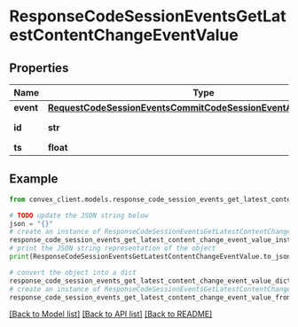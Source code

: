 # ResponseCodeSessionEventsGetLatestContentChangeEventValue


## Properties

Name | Type | Description | Notes
------------ | ------------- | ------------- | -------------
**event** | [**RequestCodeSessionEventsCommitCodeSessionEventArgsEventOneOf**](RequestCodeSessionEventsCommitCodeSessionEventArgsEventOneOf.md) |  | 
**id** | **str** | ID from table \&quot;codeSessionEvents\&quot; | 
**ts** | **float** |  | 

## Example

```python
from convex_client.models.response_code_session_events_get_latest_content_change_event_value import ResponseCodeSessionEventsGetLatestContentChangeEventValue

# TODO update the JSON string below
json = "{}"
# create an instance of ResponseCodeSessionEventsGetLatestContentChangeEventValue from a JSON string
response_code_session_events_get_latest_content_change_event_value_instance = ResponseCodeSessionEventsGetLatestContentChangeEventValue.from_json(json)
# print the JSON string representation of the object
print(ResponseCodeSessionEventsGetLatestContentChangeEventValue.to_json())

# convert the object into a dict
response_code_session_events_get_latest_content_change_event_value_dict = response_code_session_events_get_latest_content_change_event_value_instance.to_dict()
# create an instance of ResponseCodeSessionEventsGetLatestContentChangeEventValue from a dict
response_code_session_events_get_latest_content_change_event_value_from_dict = ResponseCodeSessionEventsGetLatestContentChangeEventValue.from_dict(response_code_session_events_get_latest_content_change_event_value_dict)
```
[[Back to Model list]](../README.md#documentation-for-models) [[Back to API list]](../README.md#documentation-for-api-endpoints) [[Back to README]](../README.md)


